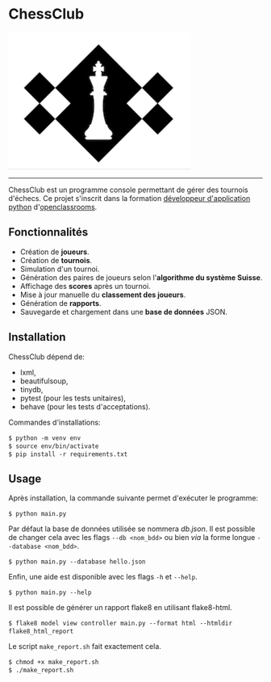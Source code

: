 
# ChessClub
![chessclub logo](doc/slides/img/logo_club.png)

---
ChessClub est un programme console permettant de gérer des tournois d'échecs. Ce projet s'inscrit dans la formation [développeur d'application python](https://openclassrooms.com/fr/paths/518-developpeur-dapplication-python) d'[openclassrooms](https://openclassrooms.com/fr/).


## Fonctionnalités
* Création de **joueurs**.
* Création de **tournois**.
* Simulation d'un tournoi.
* Génération des paires de joueurs selon l'**algorithme du système Suisse**.
* Affichage des **scores** après un tournoi.
* Mise à jour manuelle du **classement des joueurs**.
* Génération de **rapports**.
* Sauvegarde et chargement dans une **base de données** JSON.

## Installation
ChessClub dépend de:

* lxml,
* beautifulsoup,
* tinydb,
* pytest (pour les tests unitaires),
* behave (pour les tests d'acceptations).

Commandes d'installations:
```
$ python -m venv env
$ source env/bin/activate
$ pip install -r requirements.txt
```

## Usage
Après installation, la commande suivante permet d'exécuter le programme:

```
$ python main.py
```

Par défaut la base de données utilisée se nommera *db.json*.
Il est possible de changer cela avec les flags ``--db <nom_bdd>`` 
ou bien *via* la forme longue ``--database <nom_bdd>``.

```
$ python main.py --database hello.json
```

Enfin, une aide est disponible avec les flags ``-h`` et ``--help``.

```
$ python main.py --help
```

Il est possible de générer un rapport flake8 en utilisant flake8-html.

```
$ flake8 model view controller main.py --format html --htmldir flake8_html_report
```

Le script ``make_report.sh`` fait exactement cela.

```
$ chmod +x make_report.sh
$ ./make_report.sh
```
